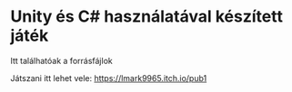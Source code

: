 # Unity és C# használatával készített játék
Itt találhatóak a forrásfájlok

Játszani itt lehet vele: https://lmark9965.itch.io/pub1
